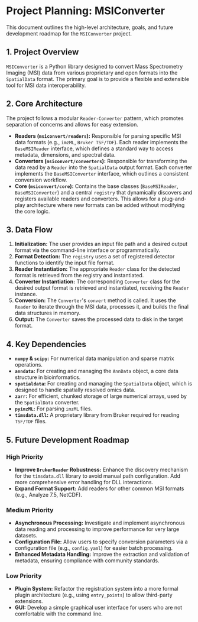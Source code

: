 # Project Planning: MSIConverter

This document outlines the high-level architecture, goals, and future development roadmap for the `MSIConverter` project.

## 1. Project Overview

`MSIConverter` is a Python library designed to convert Mass Spectrometry Imaging (MSI) data from various proprietary and open formats into the `SpatialData` format. The primary goal is to provide a flexible and extensible tool for MSI data interoperability.

## 2. Core Architecture

The project follows a modular `Reader-Converter` pattern, which promotes separation of concerns and allows for easy extension.

*   **Readers (`msiconvert/readers`):** Responsible for parsing specific MSI data formats (e.g., `imzML`, `Bruker TSF/TDF`). Each reader implements the `BaseMSIReader` interface, which defines a standard way to access metadata, dimensions, and spectral data.
*   **Converters (`msiconvert/converters`):** Responsible for transforming the data read by a `Reader` into the `SpatialData` output format. Each converter implements the `BaseMSIConverter` interface, which outlines a consistent conversion workflow.
*   **Core (`msiconvert/core`):** Contains the base classes (`BaseMSIReader`, `BaseMSIConverter`) and a central `registry` that dynamically discovers and registers available readers and converters. This allows for a plug-and-play architecture where new formats can be added without modifying the core logic.

## 3. Data Flow

1.  **Initialization:** The user provides an input file path and a desired output format via the command-line interface or programmatically.
2.  **Format Detection:** The `registry` uses a set of registered detector functions to identify the input file format.
3.  **Reader Instantiation:** The appropriate `Reader` class for the detected format is retrieved from the registry and instantiated.
4.  **Converter Instantiation:** The corresponding `Converter` class for the desired output format is retrieved and instantiated, receiving the `Reader` instance.
5.  **Conversion:** The `Converter`'s `convert` method is called. It uses the `Reader` to iterate through the MSI data, processes it, and builds the final data structures in memory.
6.  **Output:** The `Converter` saves the processed data to disk in the target format.

## 4. Key Dependencies

*   **`numpy` & `scipy`:** For numerical data manipulation and sparse matrix operations.
*   **`anndata`:** For creating and managing the `AnnData` object, a core data structure in bioinformatics.
*   **`spatialdata`:** For creating and managing the `SpatialData` object, which is designed to handle spatially resolved omics data.
*   **`zarr`:** For efficient, chunked storage of large numerical arrays, used by the `SpatialData` converter.
*   **`pyimzML`:** For parsing `imzML` files.
*   **`timsdata.dll`:** A proprietary library from Bruker required for reading `TSF/TDF` files.

## 5. Future Development Roadmap

### High Priority
*   **Improve `BrukerReader` Robustness:** Enhance the discovery mechanism for the `timsdata.dll` library to avoid manual path configuration. Add more comprehensive error handling for DLL interactions.
*   **Expand Format Support:** Add readers for other common MSI formats (e.g., Analyze 7.5, NetCDF).

### Medium Priority
*   **Asynchronous Processing:** Investigate and implement asynchronous data reading and processing to improve performance for very large datasets.
*   **Configuration File:** Allow users to specify conversion parameters via a configuration file (e.g., `config.yaml`) for easier batch processing.
*   **Enhanced Metadata Handling:** Improve the extraction and validation of metadata, ensuring compliance with community standards.

### Low Priority
*   **Plugin System:** Refactor the registration system into a more formal plugin architecture (e.g., using `entry_points`) to allow third-party extensions.
*   **GUI:** Develop a simple graphical user interface for users who are not comfortable with the command line.
